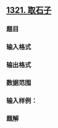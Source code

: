 ## [1321. 取石子](https://www.acwing.com/problem/content/1323/)

### 题目

### 输入格式

### 输出格式

### 数据范围

### 输入样例：



### 题解
